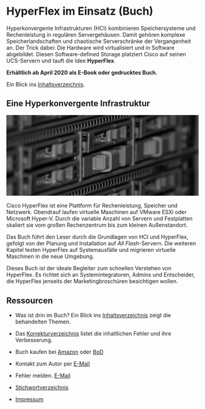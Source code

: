 # HyperFlex im Einsatz (Buch)

Hyperkonvergente Infrastrukturen (HCI) kombinieren Speichersysteme und Rechenleistung in regul&auml;ren Servergeh&auml;usen. Damit geh&ouml;ren komplexe Speicherlandschaften und chaotische Serverschr&auml;nke der Vergangenheit an. Der Trick dabei: Die Hardware wird virtualisiert und in Software abgebildet. Diesen Software-defined Storage platziert Cisco auf seinen UCS-Servern und tauft die Idee __HyperFlex__.

__Erh&auml;ltlich ab April 2020 als E-Book oder gedrucktes Buch.__

Ein Blick ins [Inhaltsverzeichnis](Inhaltsverzeichnis.md).


## Eine Hyperkonvergente Infrastruktur

![Cover image](images/header-bg.jpg)

Cisco HyperFlex ist eine Plattform für Rechenleistung, Speicher und Netzwerk. Obendrauf laufen virtuelle Maschinen auf VMware ESXi oder Microsoft Hyper-V. Durch die variable Anzahl von Servern und Festplatten skaliert sie vom gro&szlig;en Rechenzentrum bis zum kleinen Au&szlig;enstandort. 

Das Buch f&uuml;hrt den Leser durch die Grundlagen von HCI und HyperFlex, gefolgt von der Planung und Installation auf _All Flash_-Servern. Die weiteren Kapitel testen HyperFlex auf Systemausf&auml;lle und migrieren virtuelle Maschinen in die neue Umgebung.

Dieses Buch ist der ideale Begleiter zum schnellen Verstehen von HyperFlex. Es richtet sich an Systemintegratoren, Admins und Entscheider, die HyperFlex jenseits der Marketingbrosch&uuml;ren besichtigen wollen.


## Ressourcen

* Was ist drin im Buch? Ein Blick ins [Inhaltsverzeichnis](Inhaltsverzeichnis.md) zeigt die behandelten Themen.

* Das [Korrekturverzeichnis](errata.pdf) listet die inhaltlichen Fehler und ihre Verbesserung.

* Buch kaufen bei [Amazon](https://www.amazon.de/) oder [BoD](https://www.bod.de/buchshop/hyperflex-im-einsatz-markus-stubbig)

* Kontakt zum Autor per [E-Mail](mailto:hyperflex.im.einsatz@gmail.com)

* Fehler melden. [E-Mail](mailto:hyperflex.im.einsatz@gmail.com?subject=Fehler)

* [Stichwortverzeichnis](Stichwortverzeichnis.pdf)

* [Impressum](Impressum.md)
